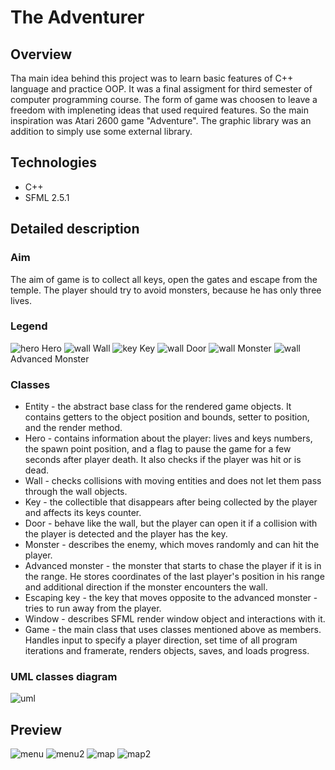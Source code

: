 # The Adventurer

## Overview
Tha main idea behind this project was to learn basic features of C++ language and practice OOP. It was a final assigment for third semester of computer programming course. The form of game was choosen to leave a freedom with impleneting ideas that used required features. So the main inspiration was Atari 2600 game "Adventure". The graphic library was an addition to simply use some external library.

## Technologies

* C++
* SFML 2.5.1

## Detailed description

### Aim

The aim of game is to collect all keys, open the gates and escape from the temple. The player should try to avoid monsters, because he has only three lives.

### Legend

![hero](https://via.placeholder.com/15/00FF00/000000?text=+) Hero
![wall](https://via.placeholder.com/15/0000FF/000000?text=+) Wall
![key](https://via.placeholder.com/15/FFFF00/000000?text=+) Key
![wall](https://via.placeholder.com/15/00FFFF/000000?text=+) Door
![wall](https://via.placeholder.com/15/FF0000/000000?text=+) Monster
![wall](https://via.placeholder.com/15/FF00FF/000000?text=+) Advanced Monster

### Classes
* Entity - the abstract base class for the rendered game objects. It contains getters to the object position and bounds, setter to position, and the render method.
* Hero - contains information about the player: lives and keys numbers, the spawn point position, and a flag to pause the game for a few seconds after player death. It also checks if the player was hit or is dead.
* Wall - checks collisions with moving entities and does not let them pass through the wall objects.
* Key - the collectible that disappears after being collected by the player and affects its keys counter.
* Door - behave like the wall, but the player can open it if a collision with the player is detected and the player has the key.
* Monster - describes the enemy, which moves randomly and can hit the player.
* Advanced monster - the monster that starts to chase the player if it is in the range. He stores coordinates of the last player's position in his range and additional direction if the monster encounters the wall.
* Escaping key - the key that moves opposite to the advanced monster - tries to run away from the player.
* Window - describes SFML render window object and interactions with it.
* Game - the main class that uses classes mentioned above as members. Handles input to specify a player direction, set time of all program iterations and framerate, renders objects, saves, and loads progress.

### UML classes diagram

![uml](https://user-images.githubusercontent.com/72464031/170147462-1ef080ae-e015-486c-8b53-791d147757fd.png)

## Preview

![menu](https://user-images.githubusercontent.com/72464031/170148177-6bd3323c-375d-4680-8e04-22e849456f83.png)
![menu2](https://user-images.githubusercontent.com/72464031/170148187-da305af7-6515-4d7c-a2bb-7e93683622b9.png)
![map](https://user-images.githubusercontent.com/72464031/170148196-ab456487-9a3a-461f-9bc9-2d0623b17c38.png)
![map2](https://user-images.githubusercontent.com/72464031/170148201-7584fe11-7ced-4817-ba03-904a84eb7359.png)
